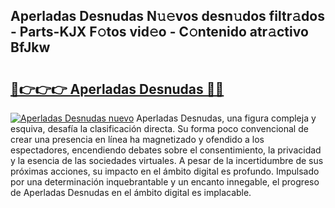 ## Aperladas Desnudas N𝚞𝚎vos desn𝚞dos filtr𝚊dos - Parts-KJX F𝚘tos vid𝚎o - C𝚘ntenido atr𝚊ctivo BfJkw

# <h2><a href="http://mb358y8.tromn.icu/?c=Aperladas+Desnudas">🔗👉👉👉 Aperladas Desnudas 🔗🔗</a></h2>

[![Aperladas Desnudas nuevo](https://i.imgur.com/pEAQMta.gif)](http://mb358y8.tromn.icu/?c=Aperladas+Desnudas)
Aperladas Desnudas, una figura compleja y esquiva, desafía la clasificación directa. Su forma poco convencional de crear una presencia en línea ha magnetizado y ofendido a los espectadores, encendiendo debates sobre el consentimiento, la privacidad y la esencia de las sociedades virtuales. A pesar de la incertidumbre de sus próximas acciones, su impacto en el ámbito digital es profundo. Impulsado por una determinación inquebrantable y un encanto innegable, el progreso de Aperladas Desnudas en el ámbito digital es implacable.
